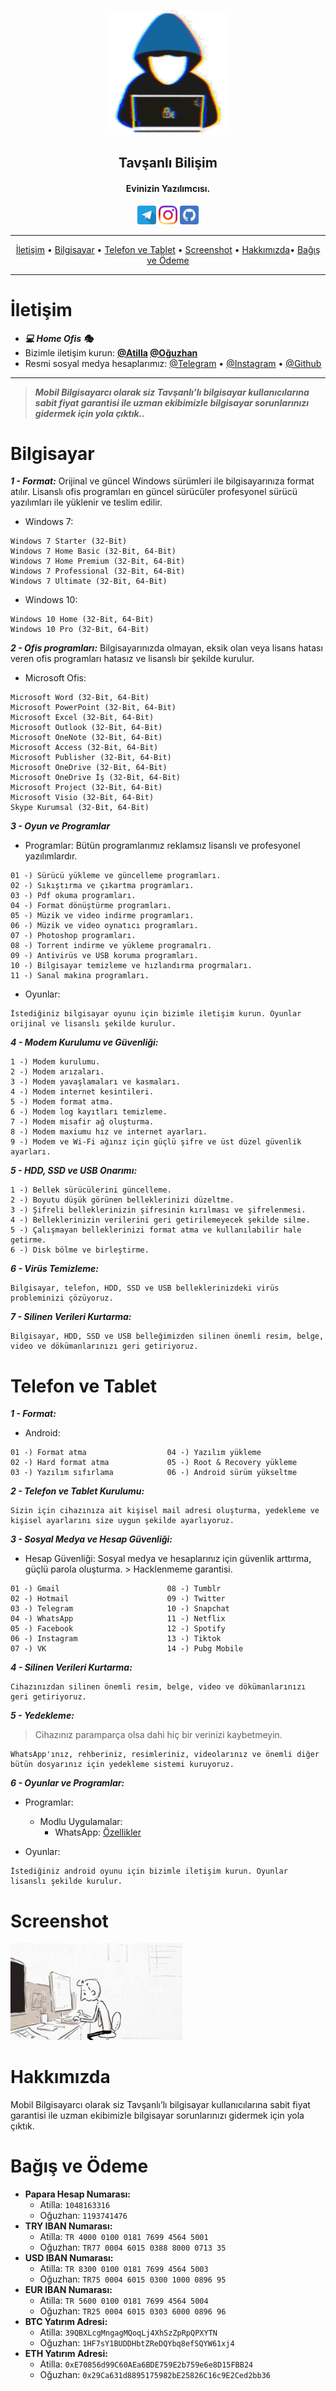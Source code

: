<p align="center"><a href="https://instagram.com/TavsanliBilisim"><img src="https://raw.githubusercontent.com/TavsanliBilisim/TavsanliBilisim/main/Images/Banner.gif" width="200"></a></p>
<h2 align="center"><b>Tavşanlı Bilişim</b></h2>
<h4 align="center">Evinizin Yazılımcısı.</h4>
</p>
<p align="center"><a href="center"><a href="https://t.me/TavsanliBilisim"><img src="https://raw.githubusercontent.com/TavsanliBilisim/TavsanliBilisim/main/Images/Telegram.png" width="30"></a>     <a href="center"><a href="https://instagram.com/TavsanliBilisim"><img src="https://raw.githubusercontent.com/TavsanliBilisim/TavsanliBilisim/main/Images/Instagram.png" width="30"></a>     <a href="center"><a href="https://github.com/TavsanliBilisim"><img src="https://raw.githubusercontent.com/TavsanliBilisim/TavsanliBilisim/main/Images/Github.png" width="30"></a></p>
</p>
<hr>
<p align="center"><a href="#İletişim">İletişim</a> &bull; <a href="#Bilgisayar">Bilgisayar</a> &bull; <a href="#Telefon-ve-Tablet">Telefon ve Tablet</a> &bull; <a href="#Screenshot">Screenshot</a> &bull; <a href="#Hakkımızda">Hakkımızda</a>&bull; <a href="#Bağış-ve-Ödeme">Bağış ve Ödeme</a></p>
<hr>


# İletişim

- ***💻 Home Ofis 🎭***
- Bizimle iletişim kurun: **[@Atilla](https://t.me/LeeJunFan43) [@Oğuzhan](https://t.me/Ghost_Man4307)**
- Resmi sosyal medya hesaplarımız: [@Telegram](https://t.me/TavsanliBilisim) &bull; [@Instagram](https://instagram.com/TavsanliBilisim) &bull; [@Github](https://github.com/TavsanliBilisim)
----------
> ***Mobil Bilgisayarcı olarak siz Tavşanlı’lı bilgisayar kullanıcılarına sabit fiyat garantisi ile uzman ekibimizle bilgisayar sorunlarınızı gidermek için yola çıktık..***

# Bilgisayar
***1 - Format:***
    Orijinal ve güncel Windows sürümleri ile bilgisayarınıza format atılır.
    Lisanslı ofis programları en güncel sürücüler profesyonel sürücü yazılımları ile yüklenir ve teslim edilir.
   * Windows 7:
   ```
   Windows 7 Starter (32-Bit)
   Windows 7 Home Basic (32-Bit, 64-Bit)
   Windows 7 Home Premium (32-Bit, 64-Bit)
   Windows 7 Professional (32-Bit, 64-Bit)
   Windows 7 Ultimate (32-Bit, 64-Bit)
   ```
   * Windows 10:
   ```
   Windows 10 Home (32-Bit, 64-Bit)
   Windows 10 Pro (32-Bit, 64-Bit)
   ```
***2 - Ofis programları:***
    Bilgisayarınızda olmayan, eksik olan veya lisans hatası veren ofis programları hatasız ve lisanslı bir şekilde kurulur.
   * Microsoft Ofis:
   ```
   Microsoft Word (32-Bit, 64-Bit)
   Microsoft PowerPoint (32-Bit, 64-Bit)
   Microsoft Excel (32-Bit, 64-Bit)
   Microsoft Outlook (32-Bit, 64-Bit)
   Microsoft OneNote (32-Bit, 64-Bit)
   Microsoft Access (32-Bit, 64-Bit)
   Microsoft Publisher (32-Bit, 64-Bit)
   Microsoft OneDrive (32-Bit, 64-Bit)
   Microsoft OneDrive İş (32-Bit, 64-Bit)
   Microsoft Project (32-Bit, 64-Bit)
   Microsoft Visio (32-Bit, 64-Bit)
   Skype Kurumsal (32-Bit, 64-Bit)
   ```
***3 - Oyun ve Programlar***
   * Programlar: Bütün programlarımız reklamsız lisanslı ve profesyonel yazılımlardır.
   ```
   01 -) Sürücü yükleme ve güncelleme programları.
   02 -) Sıkıştırma ve çıkartma programları.
   03 -) Pdf okuma programları.
   04 -) Format dönüştürme programları.
   05 -) Müzik ve video indirme programları.
   06 -) Müzik ve video oynatıcı programları.
   07 -) Photoshop programları.
   08 -) Torrent indirme ve yükleme programalrı.
   09 -) Antivirüs ve USB koruma programları.
   10 -) Bilgisayar temizleme ve hızlandırma progrmaları.
   11 -) Sanal makina programları.
   ```
   * Oyunlar:
   ```
   İstediğiniz bilgisayar oyunu için bizimle iletişim kurun. Oyunlar orijinal ve lisanslı şekilde kurulur.
   ```
***4 - Modem Kurulumu ve Güvenliği:***
   ```
   1 -) Modem kurulumu.
   2 -) Modem arızaları.
   3 -) Modem yavaşlamaları ve kasmaları.
   4 -) Modem internet kesintileri.
   5 -) Modem format atma.
   6 -) Modem log kayıtları temizleme.
   7 -) Modem misafir ağ oluşturma.
   8 -) Modem maxiumu hız ve internet ayarları.
   9 -) Modem ve Wi-Fi ağınız için güçlü şifre ve üst düzel güvenlik ayarları.
   ```
***5 - HDD, SSD ve USB Onarımı:***
   ```
   1 -) Bellek sürücülerini güncelleme.
   2 -) Boyutu düşük görünen belleklerinizi düzeltme.
   3 -) Şifreli belleklerinizin şifresinin kırılması ve şifrelenmesi.
   4 -) Belleklerinizin verilerini geri getirilemeyecek şekilde silme.
   5 -) Çalışmayan belleklerinizi format atma ve kullanılabilir hale getirme.
   6 -) Disk bölme ve birleştirme.
   ```
***6 - Virüs Temizleme:***
   ```
   Bilgisayar, telefon, HDD, SSD ve USB belleklerinizdeki virüs probleminizi çözüyoruz.
   ```
***7 - Silinen Verileri Kurtarma:***
   ```
   Bilgisayar, HDD, SSD ve USB belleğimizden silinen önemli resim, belge, video ve dökümanlarınızı geri getiriyoruz.
   ```
# Telefon ve Tablet
***1 - Format:***
   * Android:
   ```
   01 -) Format atma                  04 -) Yazılım yükleme
   02 -) Hard format atma             05 -) Root & Recovery yükleme
   03 -) Yazılım sıfırlama            06 -) Android sürüm yükseltme   
   ```
***2 - Telefon ve Tablet Kurulumu:***
   ```
   Sizin için cihazınıza ait kişisel mail adresi oluşturma, yedekleme ve kişisel ayarlarını size uygun şekilde ayarlıyoruz.
   ```
***3 - Sosyal Medya ve Hesap Güvenliği:***
   
   * Hesap Güvenliği: Sosyal medya ve hesaplarınız için güvenlik arttırma, güçlü parola oluşturma. > Hacklenmeme garantisi.
   ```
   01 -) Gmail                        08 -) Tumblr
   02 -) Hotmail                      09 -) Twitter
   03 -) Telegram                     10 -) Snapchat
   04 -) WhatsApp                     11 -) Netflix
   05 -) Facebook                     12 -) Spotify
   06 -) Instagram                    13 -) Tiktok
   07 -) VK                           14 -) Pubg Mobile
   ```
***4 - Silinen Verileri Kurtarma:***
   ```
   Cihazınızdan silinen önemli resim, belge, video ve dökümanlarınızı geri getiriyoruz.
   ```
***5 - Yedekleme:***
   > Cihazınız paramparça olsa dahi hiç bir verinizi kaybetmeyin.
   ```
   WhatsApp'ınız, rehberiniz, resimleriniz, videolarınız ve önemli diğer bütün dosyarınız için yedekleme sistemi kuruyoruz.
   ```
***6 - Oyunlar ve Programlar:***
   * Programlar:
     * Modlu Uygulamalar:
       * WhatsApp: [Özellikler](https://raw.githubusercontent.com/TavsanliBilisim/TavsanliBilisim/main/Documents/WhatsApp)
     
   * Oyunlar:
   ```
   İstediğiniz android oyunu için bizimle iletişim kurun. Oyunlar lisanslı şekilde kurulur.
   ```
   
# Screenshot

[<img src="https://raw.githubusercontent.com/TavsanliBilisim/TavsanliBilisim/main/Images/Hacker%20Friend.gif" width=275>](https://instagram.com/TavsanliBilisim)

# Hakkımızda

Mobil Bilgisayarcı olarak siz Tavşanlı’lı bilgisayar kullanıcılarına sabit fiyat garantisi ile uzman ekibimizle bilgisayar sorunlarınızı gidermek için yola çıktık.

# Bağış ve Ödeme

* **Papara Hesap Numarası:**
  * Atilla: ```1048163316```
  * Oğuzhan: ```1193741476```
* **TRY IBAN Numarası:**
  * Atilla: ```TR 4000 0100 0181 7699 4564 5001```
  * Oğuzhan: ```TR77 0004 6015 0388 8000 0713 35```
* **USD IBAN Numarası:**
  * Atilla: ```TR 8300 0100 0181 7699 4564 5003```
  * Oğuzhan: ```TR75 0004 6015 0300 1000 0896 95```
* **EUR IBAN Numarası:**
  * Atilla: ```TR 5600 0100 0181 7699 4564 5004```
  * Oğuzhan: ```TR25 0004 6015 0303 6000 0896 96```
* **BTC Yatırım Adresi:**
  * Atilla: ```39QBXLcgMngagMQoqLj4XhSzZpRpQPXYTN```
  * Oğuzhan: ```1HF7sY1BUDDHbtZReDQYbq8efSQYW61xj4```
* **ETH Yatırım Adresi:**
  * Atilla: ```0xE70856d99C60AEa6BDE759E2b759e6e8D15FBB24```
  * Oğuzhan: ```0x29Ca631d8895175982bE25826C16c9E2Ced2bb36```
